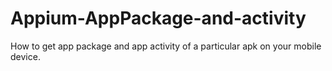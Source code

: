 # Appium-AppPackage-and-activity
How to get app package and app activity of a particular apk on your mobile device.
